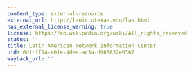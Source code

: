 ```yaml
---
content_type: external-resource
external_url: http://lanic.utexas.edu/las.html
has_external_license_warning: true
license: https://en.wikipedia.org/wiki/All_rights_reserved
status: ''
title: Latin American Network Information Center
uid: 6d1cff14-e01e-4dee-ac3a-d963832e0367
wayback_url: ''
---
```


